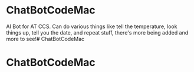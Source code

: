 # ChatBotCodeMac
AI Bot for AT CCS. Can do various things like tell the temperature, look things up, tell you the date, and repeat stuff, there's more being added and more to see!# ChatBotCodeMac
# ChatBotCodeMac
